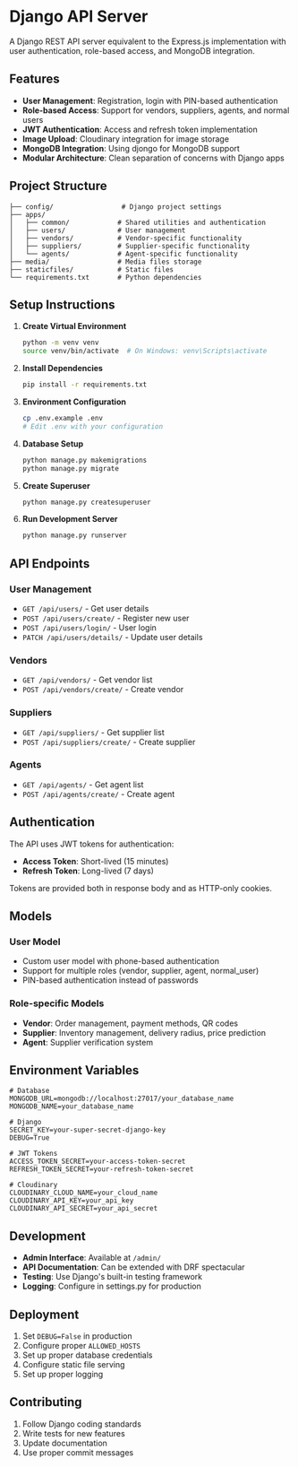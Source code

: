 # Django API Server

A Django REST API server equivalent to the Express.js implementation with user authentication, role-based access, and MongoDB integration.

## Features

- **User Management**: Registration, login with PIN-based authentication
- **Role-based Access**: Support for vendors, suppliers, agents, and normal users
- **JWT Authentication**: Access and refresh token implementation
- **Image Upload**: Cloudinary integration for image storage
- **MongoDB Integration**: Using djongo for MongoDB support
- **Modular Architecture**: Clean separation of concerns with Django apps

## Project Structure

```
├── config/                 # Django project settings
├── apps/
│   ├── common/            # Shared utilities and authentication
│   ├── users/             # User management
│   ├── vendors/           # Vendor-specific functionality
│   ├── suppliers/         # Supplier-specific functionality
│   └── agents/            # Agent-specific functionality
├── media/                 # Media files storage
├── staticfiles/           # Static files
└── requirements.txt       # Python dependencies
```

## Setup Instructions

1. **Create Virtual Environment**
   ```bash
   python -m venv venv
   source venv/bin/activate  # On Windows: venv\Scripts\activate
   ```

2. **Install Dependencies**
   ```bash
   pip install -r requirements.txt
   ```

3. **Environment Configuration**
   ```bash
   cp .env.example .env
   # Edit .env with your configuration
   ```

4. **Database Setup**
   ```bash
   python manage.py makemigrations
   python manage.py migrate
   ```

5. **Create Superuser**
   ```bash
   python manage.py createsuperuser
   ```

6. **Run Development Server**
   ```bash
   python manage.py runserver
   ```

## API Endpoints

### User Management
- `GET /api/users/` - Get user details
- `POST /api/users/create/` - Register new user
- `POST /api/users/login/` - User login
- `PATCH /api/users/details/` - Update user details

### Vendors
- `GET /api/vendors/` - Get vendor list
- `POST /api/vendors/create/` - Create vendor

### Suppliers
- `GET /api/suppliers/` - Get supplier list
- `POST /api/suppliers/create/` - Create supplier

### Agents
- `GET /api/agents/` - Get agent list
- `POST /api/agents/create/` - Create agent

## Authentication

The API uses JWT tokens for authentication:
- **Access Token**: Short-lived (15 minutes)
- **Refresh Token**: Long-lived (7 days)

Tokens are provided both in response body and as HTTP-only cookies.

## Models

### User Model
- Custom user model with phone-based authentication
- Support for multiple roles (vendor, supplier, agent, normal_user)
- PIN-based authentication instead of passwords

### Role-specific Models
- **Vendor**: Order management, payment methods, QR codes
- **Supplier**: Inventory management, delivery radius, price prediction
- **Agent**: Supplier verification system

## Environment Variables

```env
# Database
MONGODB_URL=mongodb://localhost:27017/your_database_name
MONGODB_NAME=your_database_name

# Django
SECRET_KEY=your-super-secret-django-key
DEBUG=True

# JWT Tokens
ACCESS_TOKEN_SECRET=your-access-token-secret
REFRESH_TOKEN_SECRET=your-refresh-token-secret

# Cloudinary
CLOUDINARY_CLOUD_NAME=your_cloud_name
CLOUDINARY_API_KEY=your_api_key
CLOUDINARY_API_SECRET=your_api_secret
```

## Development

- **Admin Interface**: Available at `/admin/`
- **API Documentation**: Can be extended with DRF spectacular
- **Testing**: Use Django's built-in testing framework
- **Logging**: Configure in settings.py for production

## Deployment

1. Set `DEBUG=False` in production
2. Configure proper `ALLOWED_HOSTS`
3. Set up proper database credentials
4. Configure static file serving
5. Set up proper logging

## Contributing

1. Follow Django coding standards
2. Write tests for new features
3. Update documentation
4. Use proper commit messages